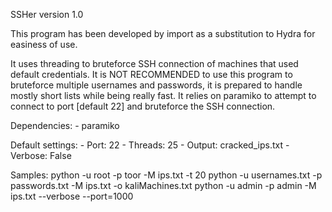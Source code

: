 SSHer version 1.0

This program has been developed by import as a substitution to Hydra for easiness of use.

It uses threading to bruteforce SSH connection of machines that used default credentials. It is NOT RECOMMENDED to use this program to bruteforce multiple usernames and passwords, it is prepared to handle mostly short lists while being really fast.
It relies on paramiko to attempt to connect to port [default 22] and bruteforce the SSH connection.

Dependencies:
	- paramiko

Default settings:
	- Port: 22
	- Threads: 25
	- Output: cracked_ips.txt
	- Verbose: False

Samples:
	python -u root -p toor -M ips.txt -t 20
	python -u usernames.txt -p passwords.txt -M ips.txt -o kaliMachines.txt
	python -u admin -p admin -M ips.txt --verbose --port=1000



